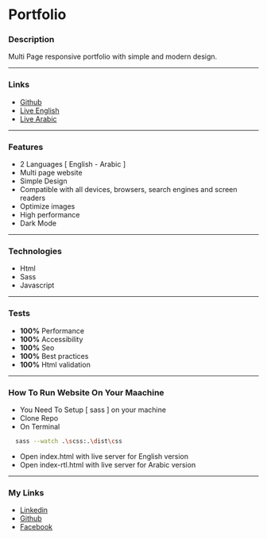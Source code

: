 # Portfolio

### Description

Multi Page responsive portfolio with simple and modern design.

---

### Links

- [Github](https://github.com/Kmg11/Portfolio "Github Repo")
- [Live English](https://kmg11.github.io/Portfolio/dist/index.html "Live Preview English")
- [Live Arabic](https://kmg11.github.io/Portfolio/dist/index-rtl.html "Live Preview Arabic")

---

### Features

- 2 Languages [ English - Arabic ]
- Multi page website
- Simple Design
- Compatible with all devices, browsers, search engines and screen readers
- Optimize images
- High performance
- Dark Mode

---

### Technologies

- Html
- Sass
- Javascript

---

### Tests

- **100%** Performance
- **100%** Accessibility
- **100%** Seo
- **100%** Best practices
- **100%** Html validation

---

### How To Run Website On Your Maachine

- You Need To Setup [ sass ] on your machine
- Clone Repo
- On Terminal

```bash
  sass --watch .\scss:.\dist\css
```

- Open index.html with live server for English version
- Open index-rtl.html with live server for Arabic version

---

### My Links

- [Linkedin](https://www.linkedin.com/in/kirolos-mahfouz/)
- [Github](https://github.com/Kmg11)
- [Facebook](https://www.facebook.com/KirolosMahfouz/)
